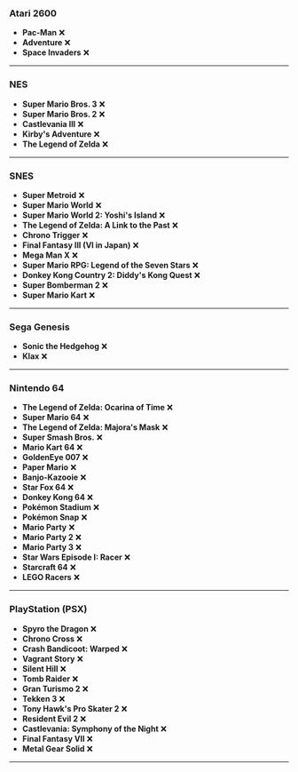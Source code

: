 

### Atari 2600
- **Pac-Man** ❌
- **Adventure** ❌
- **Space Invaders** ❌

---

### NES
- **Super Mario Bros. 3** ❌ 
- **Super Mario Bros. 2** ❌
- **Castlevania III** ❌
- **Kirby's Adventure** ❌ 
- **The Legend of Zelda** ❌

---

### SNES
- **Super Metroid** ❌
- **Super Mario World**  ❌
- **Super Mario World 2: Yoshi's Island**  ❌
- **The Legend of Zelda: A Link to the Past**  ❌
- **Chrono Trigger**  ❌
- **Final Fantasy III (VI in Japan)**  ❌
- **Mega Man X**  ❌
- **Super Mario RPG: Legend of the Seven Stars**  ❌
- **Donkey Kong Country 2: Diddy's Kong Quest**  ❌
- **Super Bomberman 2**  ❌
- **Super Mario Kart**  ❌

---

### Sega Genesis
- **Sonic the Hedgehog**  ❌
- **Klax**  ❌

---

### Nintendo 64
- **The Legend of Zelda: Ocarina of Time**  ❌
- **Super Mario 64**  ❌
- **The Legend of Zelda: Majora's Mask**  ❌
- **Super Smash Bros.**  ❌
- **Mario Kart 64**  ❌
- **GoldenEye 007**  ❌
- **Paper Mario**   ❌
- **Banjo-Kazooie**  ❌
- **Star Fox 64**   ❌
- **Donkey Kong 64** ❌  
- **Pokémon Stadium**  ❌
- **Pokémon Snap**  ❌
- **Mario Party**  ❌
- **Mario Party 2**  ❌
- **Mario Party 3**  ❌
- **Star Wars Episode I: Racer**  ❌
- **Starcraft 64**  ❌
- **LEGO Racers**  ❌

---

### PlayStation (PSX)
- **Spyro the Dragon**  ❌
- **Chrono Cross**  ❌
- **Crash Bandicoot: Warped**  ❌
- **Vagrant Story**  ❌
- **Silent Hill**  ❌
- **Tomb Raider** ❌
- **Gran Turismo 2**  ❌
- **Tekken 3**  ❌
- **Tony Hawk's Pro Skater 2**  ❌
- **Resident Evil 2**  ❌
- **Castlevania: Symphony of the Night**  ❌
- **Final Fantasy VII**  ❌
- **Metal Gear Solid**  ❌

---

